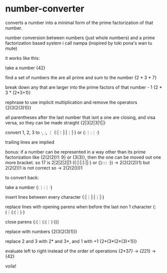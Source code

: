 # number-converter
converts a number into a minimal form of the prime factorization of that number.

number conversion between numbers (just whole numbers) and a prime factorization based system i call nampa (inspired by toki pona's wan tu mute)

it works like this:

take a number {42}

find a set of numbers the are all prime and sum to the number {2 * 3 * 7}

break down any that are larger into the prime factors of that number - 1 {2 * 3 * (2*3+1)}

rephrase to use implicit multiplication and remove the operators {2(3(2(3)1))}

all parentheses after the last number that isnt a one are closing, and visa versa, so they can be made straight {2|3|2|3|1||}

convert 1, 2, 3 to ·, :, ⋮ {:|⋮|:|⋮|·} or {:⋮:⋮·}

trailing lines are implied

bonus: if a number can be represented in a way other than its prime factorization like {2(2(2))1: 9} or {3(3)}, then the one can be moved out one more bracket. so 17 is 2|2|2|2||1 ({:|:|:|:||·} or {}:::: ·}) -> 2(2(2(2))1) but 2(2(2))1 is 
not correct so -> 2(2(2()))1

to convert back:

take a number {:⋮:⋮·}

insert lines between every character {:|⋮|:|⋮|·}

replace lines with opening parens when before the last non 1 character {:(⋮(:(⋮)·}

close parens {:(⋮(:(⋮)·))}

replace with numbers {2(3(2(3)1))}

replace 2 and 3 with 2* and 3*, and 1 with +1 {2*(3*(2*(3)+1))}

evaluate left to right instead of the order of operations {2\*3*7} -> {2*21} -> {42}

voila!
